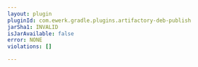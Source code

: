 ```yaml
---
layout: plugin
pluginId: com.ewerk.gradle.plugins.artifactory-deb-publish
jarSha1: INVALID
isJarAvailable: false
error: NONE
violations: []

---
```

